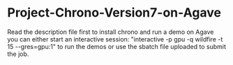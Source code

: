# Project-Chrono-Version7-on-Agave
Read the description file first to install chrono and run a demo on Agave
<br>
you can either start an interactive session: "interactive -p gpu -q wildfire -t 15 --gres=gpu:1" to run the demos or use the sbatch file uploaded to submit the job.
